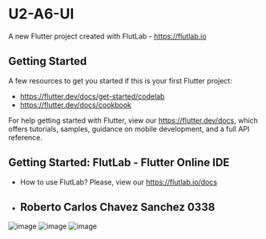 # U2-A6-UI

A new Flutter project created with FlutLab - https://flutlab.io

## Getting Started

A few resources to get you started if this is your first Flutter project:

- https://flutter.dev/docs/get-started/codelab
- https://flutter.dev/docs/cookbook

For help getting started with Flutter, view our
https://flutter.dev/docs, which offers tutorials,
samples, guidance on mobile development, and a full API reference.

## Getting Started: FlutLab - Flutter Online IDE

- How to use FlutLab? Please, view our https://flutlab.io/docs
- ## Roberto Carlos Chavez Sanchez 0338
![image](https://github.com/carliwis77/Act60338/assets/146237906/e5cf02ec-ec67-4a02-87d2-4c6f8d4a5045)
![image](https://github.com/carliwis77/Act60338/assets/146237906/bc0b07e1-a175-486b-88df-c953c391e14c)
![image](https://github.com/carliwis77/Act60338/assets/146237906/a1bd5f4d-04ec-4749-8ba1-180ed42697f0)
